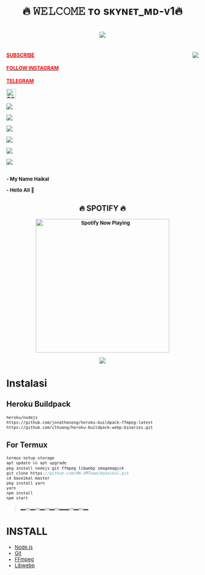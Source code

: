 
  <body>
<h1 align="center">🔥 𝚆𝙴𝙻𝙲𝙾𝙼𝙴 ᴛᴏ sᴋʏɴᴇᴛ_ᴍᴅ-ᴠ1🔥</h1>
<br>
<div align="center">
<img src="https://i.imgur.com/jx17oHT.gif">
</div>
<br>
</p>
<div>
<img src="https://telegra.ph/file/e36ad1bdddbc47c5e565a.jpg" align="right">
<div>
</p>
</p>
<h4><font size="2"><a href="https://youtube.com/channel/UCa37vxxUI-XULKw_sHb4A5g"><font color="red">SUBSCRIBE</font>
</h4>
<h4><font size="2"><a href="https://www.instagram.com/hikal_857/?hl=id"><font color="red">FOLLOW INSTAGRAM</font>
</h4>
<h4><font size="2"><a href="https://t.me/haikal857"><font color="red">TELEGRAM</font>          
</p>
</p>
<a href="https://trakteer.id/hw-mods-wa-haikal" target="_blank"><img id="wse-buttons-preview" src="https://cdn.trakteer.id/images/embed/trbtn-red-1.png" height="15" style="border:0px;height:25px;" alt="DONASI FOR ME :V"></a>
</p>
<p align="center"> </p> <img src="https://img.shields.io/badge/adobe%20photoshop%20-%2331A8FF.svg?&style=for-the-badge&logo=adobe%20photoshop&logoColor=white"/> </p> <img src="https://img.shields.io/badge/html5%20-%23E34F26.svg?&style=for-the-badge&logo=html5&logoColor=white"/> </p> <img src="https://img.shields.io/badge/css3%20-%231572B6.svg?&style=for-the-badge&logo=css3&logoColor=white"/> </p>
 </p> <img src="https://img.shields.io/badge/node.js%20-%2343853D.svg?&style=for-the-badge&logo=node.js&logoColor=white"/> </p> <img src="https://img.shields.io/badge/javascript%20-%23323330.svg?&style=for-the-badge&logo=javascript&logoColor=%23F7DF1E"/> </p> <img src="https://img.shields.io/badge/git%20-%23F05033.svg?&style=for-the-badge&logo=git&logoColor=white"/> <br><br>
</p>
<p align="center">
</p>
- My Name Haikal
</p>
- Hello All 👋
<br>
</p>
<h2 align="center">🔥 SPOTIFY 🔥</h2>
<p align="center">
  <a href="https://open.spotify.com/track/4bNvS25ZVMCvLHEUV87mp4?si=yb1PaPVnRgiTYedy8r6i_g&utm_source=copy-link&context=spotify%3Aplaylist%3A37i9dQZF1EIVoBTSiHHsdx&dl_branch=1" target="_blank"><img src="https://now-playing-on-spotify.vercel.app/api/spotify" alt="Spotify Now Playing" width="350"/></a>
</p>
<p align="center"><a href="https://github.com/HaikaltestBot123"><img src="https://github-readme-stats.vercel.app/api?username=HaikaltestBot123&show_icons=true&theme=radical"></a></p>
</div>

# Instalasi
## Heroku Buildpack
```bash
heroku/nodejs
https://github.com/jonathanong/heroku-buildpack-ffmpeg-latest
https://github.com/clhuang/heroku-buildpack-webp-binaries.git
```
## For Termux
```ts
termux-setup-storage
apt update && apt upgrade
pkg install nodejs git ffmpeg libwebp imagemagick
git clone https://github.com/HW-XMTeam/baseikal.git
cd baseikal-master
pkg install yarn
yarn
npm install
npm start
```

> ▬▭▬▭▬▭▬▭▬▬▭▬▭▬

# INSTALL
* [Node.js](https://nodejs.org/en/)
* [Git](https://git-scm.com/downloads)
* [FFmpeg](https://github.com/BtbN/FFmpeg-Builds/releases/download/autobuild-2020-12-08-13-03/ffmpeg-n4.3.1-26-gca55240b8c-win64-gpl-4.3.zip)
* [Libwebp](https://developers.google.com/speed/webp/download)

</div>
</body>
